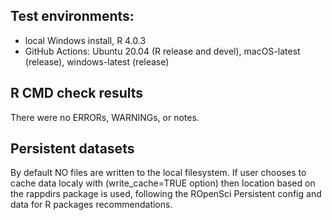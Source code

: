 ## Test environments:
* local Windows install, R 4.0.3
* GitHub Actions: Ubuntu 20.04 (R release and devel), macOS-latest (release), windows-latest (release) 

## R CMD check results
There were no ERRORs,  WARNINGs, or notes.

## Persistent datasets
By default NO files are written to the local filesystem.
If user chooses to cache data localy with (write_cache=TRUE option) then location based on the rappdirs package is used, following the ROpenSci Persistent config and data for R packages recommendations.

